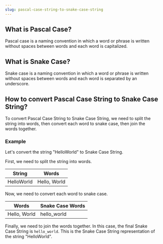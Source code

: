 ```yaml
---
slug: pascal-case-string-to-snake-case-string
---
```


## What is Pascal Case?

Pascal case is a naming convention in which a word or phrase is written without spaces between words and each word is capitalized.

## What is Snake Case?

Snake case is a naming convention in which a word or phrase is written without spaces between words and each word is separated by an underscore.

## How to convert Pascal Case String to Snake Case String?

To convert Pascal Case String to Snake Case String, we need to split the string into words, then convert each word to snake case, then join the words together.

### Example

Let's convert the string "HelloWorld" to Snake Case String.

First, we need to split the string into words.

| String     | Words        |
| ---------- | ------------ |
| HelloWorld | Hello, World |

Now, we need to convert each word to snake case.

| Words        | Snake Case Words |
| ------------ | ---------------- |
| Hello, World | hello_world      |

Finally, we need to join the words together. In this case, the final Snake Case String is `hello_world`. This is the Snake Case String representation of the string "HelloWorld".
